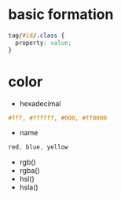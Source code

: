 # basic formation 
~~~css
tag/#id/.class {
  property: value;
}
~~~

# color
* hexadecimal
~~~css
#fff, #ffffff, #000, #ff0000
~~~

* name 
~~~css
red, blue, yellow
~~~
* rgb()
* rgba()
* hsl()
* hsla()

